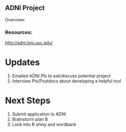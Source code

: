 ## ADNI Project

Overview:

### Resources:

http://adni.loni.usc.edu/

# Updates
1. Emailed ADNI PIs to ask/discuss potential project
2. Interview PIs/Postdocs about developing a helpful tool

# Next Steps
1. Submit application to ADNI
2. Brainstorm plan B 
3. Look into R shiny and wordbank 

